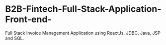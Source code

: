 # B2B-Fintech-Full-Stack-Application-Front-end-
Full Stack Invoice Management Application using ReactJs, JDBC, Java, JSP and SQL. 
